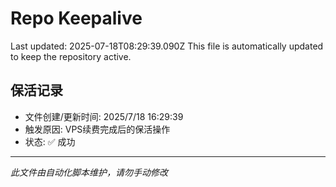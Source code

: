 # Repo Keepalive

Last updated: 2025-07-18T08:29:39.090Z
This file is automatically updated to keep the repository active.

## 保活记录
- 文件创建/更新时间: 2025/7/18 16:29:39
- 触发原因: VPS续费完成后的保活操作
- 状态: ✅ 成功

---
*此文件由自动化脚本维护，请勿手动修改*

